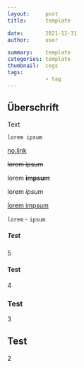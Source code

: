 ```yaml
---
layout:     post
title:      template

date:       2021-12-31
author:     user

summary:    template
categories: template
thumbnail:  cogs
tags:
            - tag
---
```


## Überschrift

Text

```
lorem ipsum
```

[no.link](http://no.struggle.zone)

<del>lorem ipsum</del>

lorem __impsum__

lorem _ipsum_

<ins>lorem impsum</ins>

`lorem` - `ipsum`

##### Test
5


#### Test
4

### Test
3
  
## Test
2


